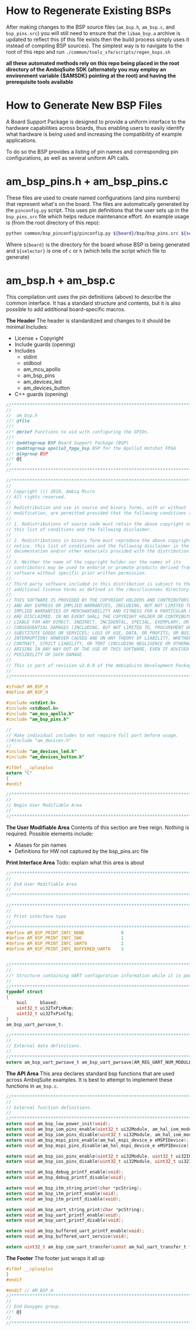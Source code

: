 How to Regenerate Existing BSPs
===============================
After making changes to the BSP source files (```am_bsp.h```, ```am_bsp.c```,  and ```bsp_pins.src```) you will still need to ensure that the ```libam_bsp.a``` archive is updated to reflect this (if this file exists then the build process simply uses it instead of compiling BSP sources). The simplest way is to navigate to the root of this repo and run ```./common/tools_sfe/scripts/regen_bsps.sh```

**all these automated methods rely on this repo being placed in the root directory of the AmbiqSuite SDK (alternately you may employ an environment variable {$AMSDK} pointing at the root) and having the prerequisite tools available**

How to Generate New BSP Files
=============================

A Board Support Package is designed to provide a uniform interface to the hardware capabilities across boards, thus enabling users to easily identify what hardware is being used and increasing the compatibility of example applications.

To do so the BSP provides a listing of pin names and corresponding pin configurations, as well as several uniform API calls.


am_bsp_pins.h + am_bsp_pins.c
=============================

These files are used to create named configurations (and pins numbers) that represent what's on the board. The files are automatically generated by the ```pinconfig.py``` script. This uses pin definitions that the user sets up in the ```bsp_pins.src``` file which helps reduce maintenance effort. An example usage is (from the root directory of this repo):

```bash
python common/bsp_pinconfig/pinconfig.py ${board}/bsp/bsp_pins.src ${selector} > ${board}/bsp/am_bsp_pins.${selector}
```
Where ```${board}``` is the directory for the board whose BSP is being generated and ```${selector}``` is one of ```c``` or ```h``` (which tells the script which file to generate)


am_bsp.h + am_bsp.c
===================

This compilation unit uses the pin definitions (above) to describe the common interface. It has a standard structure and contents, but it is also possible to add additional board-specific macros.

**The Header**
The header is standardized and changes to it should be minimal
Includes:
- License + Copyright
- Include guards (opening)
- Includes
    - stdint
    - stdbool
    - am_mcu_apollo
    - am_bsp_pins
    - am_devices_led
    - am_devices_button
- C++ guards (opening)

``` c
//*****************************************************************************
//
//  am_bsp.h
//! @file
//!
//! @brief Functions to aid with configuring the GPIOs.
//!
//! @addtogroup BSP Board Support Package (BSP)
//! @addtogroup apollo3_fpga_bsp BSP for the Apollo3 Hotshot FPGA
//! @ingroup BSP
//! @{
//
//*****************************************************************************

//*****************************************************************************
//
// Copyright (c) 2019, Ambiq Micro
// All rights reserved.
// 
// Redistribution and use in source and binary forms, with or without
// modification, are permitted provided that the following conditions are met:
// 
// 1. Redistributions of source code must retain the above copyright notice,
// this list of conditions and the following disclaimer.
// 
// 2. Redistributions in binary form must reproduce the above copyright
// notice, this list of conditions and the following disclaimer in the
// documentation and/or other materials provided with the distribution.
// 
// 3. Neither the name of the copyright holder nor the names of its
// contributors may be used to endorse or promote products derived from this
// software without specific prior written permission.
// 
// Third party software included in this distribution is subject to the
// additional license terms as defined in the /docs/licenses directory.
// 
// THIS SOFTWARE IS PROVIDED BY THE COPYRIGHT HOLDERS AND CONTRIBUTORS "AS IS"
// AND ANY EXPRESS OR IMPLIED WARRANTIES, INCLUDING, BUT NOT LIMITED TO, THE
// IMPLIED WARRANTIES OF MERCHANTABILITY AND FITNESS FOR A PARTICULAR PURPOSE
// ARE DISCLAIMED. IN NO EVENT SHALL THE COPYRIGHT HOLDER OR CONTRIBUTORS BE
// LIABLE FOR ANY DIRECT, INDIRECT, INCIDENTAL, SPECIAL, EXEMPLARY, OR
// CONSEQUENTIAL DAMAGES (INCLUDING, BUT NOT LIMITED TO, PROCUREMENT OF
// SUBSTITUTE GOODS OR SERVICES; LOSS OF USE, DATA, OR PROFITS; OR BUSINESS
// INTERRUPTION) HOWEVER CAUSED AND ON ANY THEORY OF LIABILITY, WHETHER IN
// CONTRACT, STRICT LIABILITY, OR TORT (INCLUDING NEGLIGENCE OR OTHERWISE)
// ARISING IN ANY WAY OUT OF THE USE OF THIS SOFTWARE, EVEN IF ADVISED OF THE
// POSSIBILITY OF SUCH DAMAGE.
//
// This is part of revision v2.0.0 of the AmbiqSuite Development Package.
//
//*****************************************************************************

#ifndef AM_BSP_H
#define AM_BSP_H

#include <stdint.h>
#include <stdbool.h>
#include "am_mcu_apollo.h"
#include "am_bsp_pins.h"

//
// Make individual includes to not require full port before usage.
//#include "am_devices.h"
//
#include "am_devices_led.h"
#include "am_devices_button.h"

#ifdef __cplusplus
extern "C"
{
#endif

//*****************************************************************************
//
// Begin User Modifiable Area
//
//*****************************************************************************
```

**The User Modifiable Area**
Contents of this section are free reign. Nothing is required. Possible elements include:
- Aliases for pin names 
- Definitions for HW not captured by the bsp_pins.src file

**Print Interface Area**
Todo: explain what this area is about
```c
//*****************************************************************************
//
// End User Modifiable Area
//
//*****************************************************************************

//*****************************************************************************
//
// Print interface type
//
//*****************************************************************************
#define AM_BSP_PRINT_INFC_NONE              0
#define AM_BSP_PRINT_INFC_SWO               1
#define AM_BSP_PRINT_INFC_UART0             2
#define AM_BSP_PRINT_INFC_BUFFERED_UART0    3


//*****************************************************************************
//
//! Structure containing UART configuration information while it is powered down.
//
//*****************************************************************************
typedef struct
{
    bool     bSaved;
    uint32_t ui32TxPinNum;
    uint32_t ui32TxPinCfg;
}
am_bsp_uart_pwrsave_t;

//*****************************************************************************
//
// External data definitions.
//
//*****************************************************************************
extern am_bsp_uart_pwrsave_t am_bsp_uart_pwrsave[AM_REG_UART_NUM_MODULES];

```

**The API Area**
This area declares standard bsp functions that are used across AmbiqSuite examples. It is best to attempt to implement these functions in ```am_bsp.c```.
```c
//*****************************************************************************
//
// External function definitions.
//
//*****************************************************************************
extern void am_bsp_low_power_init(void);
extern void am_bsp_iom_pins_enable(uint32_t ui32Module, am_hal_iom_mode_e eIOMMode);
extern void am_bsp_iom_pins_disable(uint32_t ui32Module, am_hal_iom_mode_e eIOMMode);
extern void am_bsp_mspi_pins_enable(am_hal_mspi_device_e eMSPIDevice);
extern void am_bsp_mspi_pins_disable(am_hal_mspi_device_e eMSPIDevice);

extern void am_bsp_ios_pins_enable(uint32_t ui32Module, uint32_t ui32IOSMode);   // SparkFun Edge does not expose IO Slave Clock signal, so hiding these functions
extern void am_bsp_ios_pins_disable(uint32_t ui32Module, uint32_t ui32IOSMode);

extern void am_bsp_debug_printf_enable(void);
extern void am_bsp_debug_printf_disable(void);

extern void am_bsp_itm_string_print(char *pcString);
extern void am_bsp_itm_printf_enable(void);
extern void am_bsp_itm_printf_disable(void);

extern void am_bsp_uart_string_print(char *pcString);
extern void am_bsp_uart_printf_enable(void);
extern void am_bsp_uart_printf_disable(void);

extern void am_bsp_buffered_uart_printf_enable(void);
extern void am_bsp_buffered_uart_service(void);

extern uint32_t am_bsp_com_uart_transfer(const am_hal_uart_transfer_t *psTransfer);
```

**The Footer**
The footer just wraps it all up
```c
#ifdef __cplusplus
}
#endif

#endif // AM_BSP_H
//*****************************************************************************
//
// End Doxygen group.
//! @}
//
//*****************************************************************************
```
